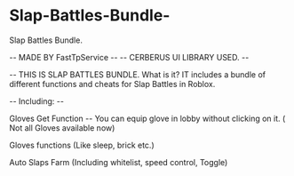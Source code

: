# Slap-Battles-Bundle-
Slap Battles Bundle. 

-- MADE BY FastTpService --
-- CERBERUS UI LIBRARY USED. --

-- THIS IS SLAP BATTLES BUNDLE. What is it? IT includes a bundle of different functions and cheats for Slap Battles in Roblox. 

-- Including: --

Gloves Get Function -- You can equip glove in lobby without clicking on it. ( Not all Gloves available now)

Gloves functions (Like sleep, brick etc.)

Auto Slaps Farm (Including whitelist, speed control, Toggle) 
